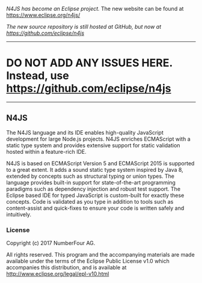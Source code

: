 *N4JS has become an Eclipse project.* The new website can be found at https://www.eclipse.org/n4js/

*The new source repository is still hosted at GitHub, but now at https://github.com/eclipse/n4js*

<hr/>

# DO NOT ADD ANY ISSUES HERE. Instead, use https://github.com/eclipse/n4js

<hr/>

## N4JS

The N4JS language and its IDE enables high-quality JavaScript development for large Node.js projects. 
N4JS enriches ECMAScript with a static type system and provides extensive support for static validation hosted within a feature-rich IDE.

N4JS is based on ECMAScript Version 5 and ECMAScript 2015 is supported to a great extent. It adds a sound static type system inspired by Java 8, extended by concepts such as structural typing or union types. The language provides built-in support for state-of-the-art programming paradigms such as dependency injection and robust test support. The Eclipse based IDE for typed JavaScript is custom-built for exactly these concepts. Code is validated as you type in addition to tools such as content-assist and quick-fixes to ensure your code is written safely and intuitively.

### License

Copyright (c) 2017 NumberFour AG.

All rights reserved. This program and the accompanying materials
are made available under the terms of the Eclipse Public License v1.0
which accompanies this distribution, and is available at
http://www.eclipse.org/legal/epl-v10.html
